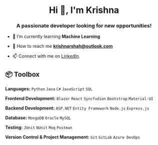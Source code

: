 <h1 align="center">Hi 👋, I'm Krishna</h1>
<h3 align="center">A passionate developer looking for new opportunities!</h3>

- 🌱 I’m currently learning **Machine Learning**

- 📧 How to reach me **krishnarshah@outlook.com**
  
- 📫 Connect with me on [LinkedIn](https://www.linkedin.com/in/mirayaabrodi/). 

## 📦 Toolbox

**Languages:** `Python` `Java` `C#` `JavaScript` `SQL`   

**Frontend Development:** `Blazor` `React` `Syncfudion` `Bootstrap` `Material-UI`

**Backend Development:** `ASP.NET` `Entity Framework` `Node.js` `Express.js`

**Database:** `MongoDB` `Oracle` `MySQL`

**Testing:** `JUnit` `NUnit` `Moq` `Postman`

**Version Control & Project Management:** `Git` `GitLab` `Azure DevOps`

